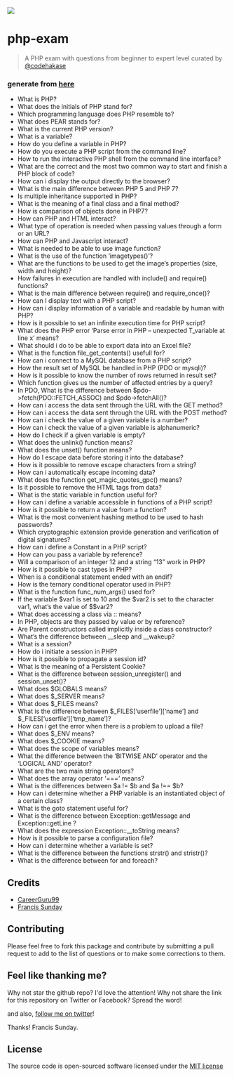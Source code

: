 ![](https://img.shields.io/badge/codehakase-approved-brightgreen.svg)



# php-exam
>A PHP exam with questions from beginner to expert level curated by [@codehakase](https://twitter.com/iamfrankcute)
### generate from [here](https://whispering-savannah-89113.herokuapp.com/)


* What is PHP?
* What does the initials of PHP stand for?
* Which programming language does PHP resemble to?
* What does PEAR stands for?
* What is the current PHP version?
* What is a variable?
* How do you define a variable in PHP?
* How do you execute a PHP script from the command line?
* How to run the interactive PHP shell from the command line interface?
* What are the correct and the most two common way to start and finish a PHP block of code?
* How can i display the output directly to the browser?
* What is the main difference between PHP 5 and PHP 7?
* Is multiple inheritance supported in PHP?
* What is the meaning of a final class and a final method?
* How is comparison of objects done in PHP7?
* How can PHP and HTML interact?
* What type of operation is needed when passing values through a form or an URL?
* How can PHP and Javascript interact?
* What is needed to be able to use image function?
* What is the use of the function ‘imagetypes()’?
* What are the functions to be used to get the image’s properties (size, width and height)?
* How failures in execution are handled with include() and require() functions?
* What is the main difference between require() and require_once()?
* How can I display text with a PHP script?
* How can i display information of a variable and readable by human with PHP?
* How is it possible to set an infinite execution time for PHP script?
* What does the PHP error ‘Parse error in PHP – unexpected T_variable at line x’ means?
* What should i do to be able to export data into an Excel file?
* What is the function file_get_contents() usefull for?
* How can i connect to a MySQL database from a PHP script?
* How the result set of MySQL be handled in PHP (PDO or mysqli)?
* How is it possible to know the number of rows returned in result set?
* Which function gives us the number of affected entries by a query?
* In PDO, What is the difference between $pdo->fetch(PDO::FETCH_ASSOC) and $pdo->fetchAll()?
* How can i access the data sent through the URL with the GET method?
* How can i access the data sent through the URL with the POST method?
* How can i check the value of a given variable is a number?
* How can i check the value of a given variable is alphanumeric?
* How do I check if a given variable is empty?
* What does the unlink() function means?
* What does the unset() function means?
* How do I escape data before storing it into the database?
* How is it possible to remove escape characters from a string?
* How can i automatically escape incoming data?
* What does the function get_magic_quotes_gpc() means?
* Is it possible to remove the HTML tags from data?
* What is the static variable in function useful for?
* How can i define a variable accessible in functions of a PHP script?
* How is it possible to return a value from a function?
* What is the most convenient hashing method to be used to hash passwords?
* Which cryptographic extension provide generation and verification of digital signatures?
* How can i define a Constant in a PHP script?
* How can you pass a variable by reference?
* Will a comparison of an integer 12 and a string “13” work in PHP?
* How is it possible to cast types in PHP?
* When is a conditional statement ended with an endif?
* How is the ternary conditional operator used in PHP?
* What is the function func_num_args() used for?
* If the variable $var1 is set to 10 and the $var2 is set to the character var1, what’s the value of $$var2?
* What does accessing a class via :: means?
* In PHP, objects are they passed by value or by reference?
* Are Parent constructors called implicitly inside a class constructor?
* What’s the difference between __sleep and __wakeup?
* What is a session?
* How do i initiate a session in PHP?
* How is it possible to propagate a session id?
* What is the meaning of a Persistent Cookie?
* What is the difference between session_unregister() and session_unset()?
* What does $GLOBALS means?
* What does $_SERVER means?
* What does $_FILES means?
* What is the difference between $_FILES[‘userfile’][‘name’] and $_FILES[‘userfile’][‘tmp_name’]?
* How can i get the error when there is a problem to upload a file?
* What does $_ENV means?
* What does $_COOKIE means?
* What does the scope of variables means?
* What the difference between the ‘BITWISE AND’ operator and the ‘LOGICAL AND’ operator?
* What are the two main string operators?
* What does the array operator ‘===’ means?
* What is the differences between $a != $b and $a !== $b?
* How can i determine whether a PHP variable is an instantiated object of a certain class?
* What is the goto statement useful for?
* What is the difference between  Exception::getMessage and Exception::getLine ?
* What does the expression Exception::__toString means?
* How is it possible to parse a configuration file?
* How can i determine whether a variable is set?
* What is the difference between the functions strstr() and stristr()?
* What is the difference between for and foreach?


## Credits

- [CareerGuru99](http://career.guru99.com/top-100-php-interview-questions-answers/)
- [Francis Sunday](https://twitter.com/iamfrankcute)



## Contributing
Please feel free to fork this package and contribute by submitting a pull request to add to the list of questions or to make some corrections to them.


## Feel like thanking me?

Why not star the github repo? I'd love the attention! Why not share the link for this repository on Twitter or Facebook? Spread the word!

and also, [follow me on twitter](https://twitter.com/iamfrankcute)!

Thanks!
Francis Sunday.


## License
The source code is open-sourced software licensed under the [MIT license](LICENSE.md)

